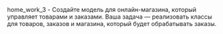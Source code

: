 home_work_3 - Создайте модель для онлайн-магазина, который управляет товарами и заказами. Ваша задача — реализовать классы для товаров, заказов и магазина, который будет обрабатывать заказы.
